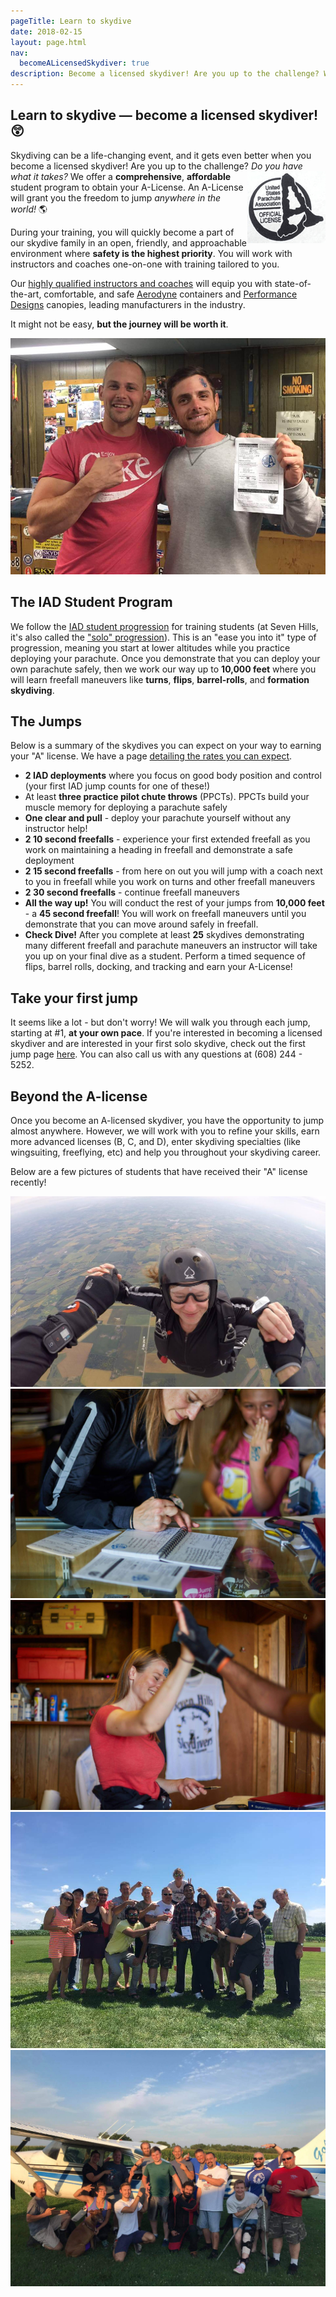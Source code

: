 ```yaml
---
pageTitle: Learn to skydive
date: 2018-02-15
layout: page.html
nav:
  becomeALicensedSkydiver: true
description: Become a licensed skydiver! Are you up to the challenge? We offer a comprehensive, affordable student program to obtain your A license. An A license will grant you the freedom to jump anywhere in the world!
---
```


## Learn to skydive &mdash; become a licensed skydiver! 😲

Skydiving can be a life-changing event, and it gets even better when you become a licensed skydiver! Are you up to the challenge? _Do you have what it takes?_ <img src="../img/a-stamp.png" style="float:right" alt="USPA A license stamp"> We offer a __comprehensive__, __affordable__ student program to obtain your A-License. An A-License will grant you the freedom to jump _anywhere in the world!_ 🌎

During your training, you will quickly become a part of our skydive family in an open, friendly, and approachable environment where __safety is the highest priority__. You will work with instructors and coaches one-on-one with training tailored to you.

Our [highly qualified instructors and coaches](../../who-we-are) will equip you with state-of-the-art, comfortable, and safe [Aerodyne](https://www.flyaerodyne.com/icons/icon-student/) containers and [Performance Designs](http://www.performancedesigns.com/products/navigator/) canopies, leading manufacturers in the industry.

It might not be easy, __but the journey will be worth it__.

<div class="image-line">
  <div><img src="../img/dustin-a-license.jpg" alt="Reba check dive"></div>
</div>

## The IAD Student Program

We follow the [IAD student progression](../solo-skydiving-wisconsin) for training students (at Seven Hills, it's also called the ["solo" progression](../solo-skydiving-wisconsin)). This is an "ease you into it" type of progression, meaning you start at lower altitudes while you practice deploying your parachute. Once you demonstrate that you can deploy your own parachute safely, then we work our way up to __10,000 feet__ where you will learn freefall maneuvers like __turns__, __flips__, __barrel-rolls__, and __formation skydiving__.

## The Jumps

Below is a summary of the skydives you can expect on your way to earning your "A" license. We have a page [detailing the rates you can expect](../solo-rates).

 * __2 IAD deployments__ where you focus on good body position and control (your first IAD jump counts for one of these!)
 * At least __three practice pilot chute throws__ (PPCTs). PPCTs build your muscle memory for deploying a parachute safely
 * __One clear and pull__ - deploy your parachute yourself without any instructor help!
 * __2 10 second freefalls__ - experience your first extended freefall as you work on maintaining a heading in freefall and demonstrate a safe deployment
 * __2 15 second freefalls__ - from here on out you will jump with a coach next to you in freefall while you work on turns and other freefall maneuvers
 * __2 30 second freefalls__ - continue freefall maneuvers
 * __All the way up!__ You will conduct the rest of your jumps from __10,000 feet__ - a __45 second freefall__! You will work on freefall maneuvers until you demonstrate that you can move around safely in freefall.
 * __Check Dive!__ After you complete at least __25__ skydives demonstrating many different freefall and parachute maneuvers an instructor will take you up on your final dive as a student. Perform a timed sequence of flips, barrel rolls, docking, and tracking and earn your A-License!

## Take your first jump

It seems like a lot - but don't worry! We will walk you through each jump, starting at #1, __at your own pace__. If you're interested in becoming a licensed skydiver and are interested in your first solo skydive, check out the first jump page [here](../solo-skydiving-wisconsin). You can also call us with any questions at (608) 244 - 5252.

## Beyond the A-license

Once you become an A-licensed skydiver, you have the opportunity to jump almost anywhere. However, we will work with you to refine your skills, earn more advanced licenses (B, C, and D), enter skydiving specialties (like wingsuiting, freeflying, etc) and help you throughout your skydiving career.

Below are a few pictures of students that have received their "A" license recently!

<div class="image-line">
  <div><img src="../img/reba-check-dive.jpg" alt="Reba check dive"></div>
</div>

<div class="image-line">
  <div><img src="../img/reba-logbook.jpg" alt="Reba logbook"></div>
  <div><img src="../img/reba-stamp.jpg" alt="Reba stamped"></div>
</div>

<div class="image-line">
  <div><img src="../img/suman-a-license.jpg" alt="Reba check dive"></div>
</div>

<div class="image-line">
  <div><img src="../img/jake-a-license.jpg" alt="Reba check dive"></div>
</div>
